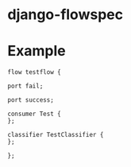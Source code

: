 django-flowspec
===============

Example
=======

	flow testflow {

	port fail;
	
	port success;

	consumer Test {
	};

	classifier TestClassifier {
	};

	};
